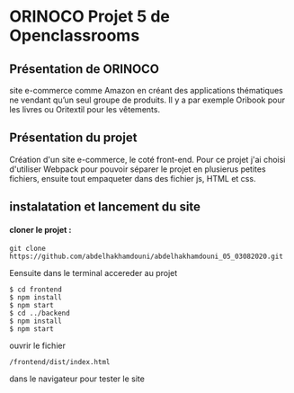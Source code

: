 # ORINOCO Projet 5 de Openclassrooms

## Présentation de ORINOCO
  site e-commerce comme Amazon en créant des applications thématiques ne vendant qu’un seul groupe de produits. 
  Il y a par exemple Oribook pour les livres ou Oritextil pour les vêtements.
  
  
## Présentation du projet
  Création d'un site e-commerce, le coté front-end.
  Pour ce projet j'ai choisi d'utiliser Webpack pour pouvoir séparer le projet en plusierus petites fichiers, ensuite tout empaqueter dans des fichier js, HTML et css.
  
  
 ## instalatation et lancement du site
 
 #### cloner le projet :
    git clone https://github.com/abdelhakhamdouni/abdelhakhamdouni_05_03082020.git
   
 Eensuite dans le terminal accereder au projet 
 
    $ cd frontend
    $ npm install 
    $ npm start
    $ cd ../backend
    $ npm install
    $ npm start
  
  ouvrir le fichier 
  
    /frontend/dist/index.html
  
  dans le navigateur pour tester le site 
 
 
 
